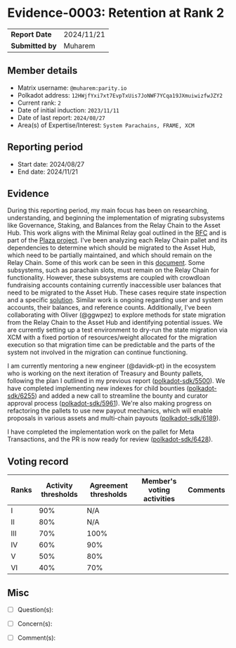 # Evidence-0003: Retention at Rank 2

|                 |              |
| --------------- | ------------ |
| **Report Date** | 2024/11/21   |
| **Submitted by**| Muharem      |


## Member details

- Matrix username: `@muharem:parity.io`
- Polkadot address: `12HWjfYxi7xt7EvpTxUis7JoNWF7YCqa19JXmuiwizfwJZY2`
- Current rank: `2`
- Date of initial induction: `2023/11/11`
- Date of last report: `2024/08/27`
- Area(s) of Expertise/Interest: `System Parachains, FRAME, XCM`


## Reporting period

- Start date: 2024/08/27
- End date: 2024/11/21

## Evidence

During this reporting period, my main focus has been on researching, understanding, and beginning the implementation of migrating subsystems like Governance, Staking, and Balances from the Relay Chain to the Asset Hub. This work aligns with the Minimal Relay goal outlined in the [RFC](https://github.com/polkadot-fellows/RFCs/blob/main/text/0032-minimal-relay.md) and is part of the [Plaza project](https://www.rob.tech/blog/plaza/). I've been analyzing each Relay Chain pallet and its dependencies to determine which should be migrated to the Asset Hub, which need to be partially maintained, and which should remain on the Relay Chain. Some of this work can be seen in this [document](https://docs.google.com/spreadsheets/d/13W0BvrqD7jNOJzWQhyUr5ez0LmUgNQDX22BISiqYlco). Some subsystems, such as parachain slots, must remain on the Relay Chain for functionality. However, these subsystems are coupled with crowdloan fundraising accounts containing currently inaccessible user balances that need to be migrated to the Asset Hub. These cases require state inspection and a specific [solution](https://github.com/muharem/polkadot-runtimes/pull/4). Similar work is ongoing regarding user and system accounts, their balances, and reference counts. Additionally, I've been collaborating with Oliver (@ggwpez) to explore methods for state migration from the Relay Chain to the Asset Hub and identifying potential issues. We are currently setting up a test environment to dry-run the state migration via XCM with a fixed portion of resources/weight allocated for the migration execution so that migration time can be predictable and the parts of the system not involved in the migration can continue functioning.

I am currently mentoring a new engineer (@davidk-pt) in the ecosystem who is working on the next iteration of Treasury and Bounty pallets, following the plan I outlined in my previous report ([polkadot-sdk/5500](https://github.com/paritytech/polkadot-sdk/issues/5500)). We have completed implementing new indexes for child bounties ([polkadot-sdk/6255](https://github.com/paritytech/polkadot-sdk/pull/6255)) and added a new call to streamline the bounty and curator approval process ([polkadot-sdk/5961](https://github.com/paritytech/polkadot-sdk/pull/5961)). We're also making progress on refactoring the pallets to use new payout mechanics, which will enable proposals in various assets and multi-chain payouts ([polkadot-sdk/6189](https://github.com/paritytech/polkadot-sdk/pull/6189)).

I have completed the implementation work on the pallet for Meta Transactions, and the PR is now ready for review ([polkadot-sdk/6428](https://github.com/paritytech/polkadot-sdk/pull/6428)).

## Voting record

|  Ranks | Activity thresholds | Agreement thresholds | Member's voting activities | Comments |
|---|---|---|---|---|
|I  |90%   |N/A   |   |  |
|II |80%   |N/A   |   |  |
|III|70%   |100%  |   |  |
|IV |60%   |90%   |   |  |
|V  |50%   |80%   |   |  |
|VI |40%   |70%   |   |  |


## Misc

- [ ] Question(s): 

- [ ] Concern(s): 

- [ ] Comment(s): 
